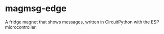 # magmsg-edge
A fridge magnet that shows messages, written in CircuitPython with the ESP microcontroller. 
